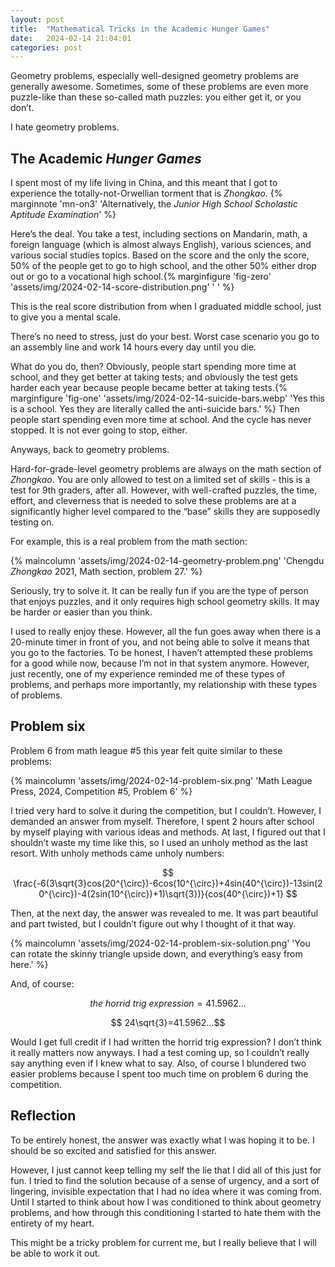 ```yaml
---
layout: post
title:  "Mathematical Tricks in the Academic Hunger Games"
date:   2024-02-14 21:04:01
categories: post
---
```

<!--more-->
Geometry problems, especially well-designed geometry problems are generally awesome. Sometimes, some of these problems are even more puzzle-like than these so-called math puzzles: you either get it, or you don’t.  

I hate geometry problems.  

## The Academic *Hunger Games*  

I spent most of my life living in China, and this meant that I got to experience the totally-not-Orwellian torment that is *Zhongkao*. {% marginnote 'mn-on3' 'Alternatively, the *Junior High School Scholastic Aptitude Examination*' %}    

Here’s the deal. You take a test, including sections on Mandarin, math, a foreign language (which is almost always English), various sciences, and various social studies topics. Based on the score and the only the score, 50% of the people get to go to high school, and the other 50% either drop out or go to a vocational high school.{% marginfigure 'fig-zero' 'assets/img/2024-02-14-score-distribution.png' ' ' %}  

This is the real score distribution from when I graduated middle school, just to give you a mental scale. 

There’s no need to stress, just do your best. Worst case scenario you go to an assembly line and work 14 hours every day until you die.  

What do you do, then? Obviously, people start spending more time at school, and they get better at taking tests; and obviously the test gets harder each year because people became better at taking tests.{% marginfigure 'fig-one' 'assets/img/2024-02-14-suicide-bars.webp' 'Yes this is a school. Yes they are literally called the anti-suicide bars.' %} Then people start spending even more time at school. And the cycle has never stopped. It is not ever going to stop, either.  

Anyways, back to geometry problems. 

Hard-for-grade-level geometry problems are always on the math section of *Zhongkao*. You are only allowed to test on a limited set of skills - this is a test for 9th graders, after all. However, with well-crafted puzzles, the time, effort, and cleverness that is needed to solve these problems are at a significantly higher level compared to the “base” skills they are supposedly testing on.  

For example, this is a real problem from the math section:  

{% maincolumn 'assets/img/2024-02-14-geometry-problem.png' 'Chengdu *Zhongkao* 2021, Math section, problem 27.' %}  

Seriously, try to solve it. It can be really fun if you are the type of person that enjoys puzzles, and it only requires high school geometry skills. It may be harder or easier than you think.  

I used to really enjoy these. However, all the fun goes away when there is a 20-minute timer in front of you, and not being able to solve it means that you go to the factories. To be honest, I haven’t attempted these problems for a good while now, because I’m not in that system anymore. However, just recently, one of my experience reminded me of these types of problems, and perhaps more importantly, my relationship with these types of problems.  

## Problem six  

Problem 6 from math league #5 this year felt quite similar to these problems:  

{% maincolumn 'assets/img/2024-02-14-problem-six.png' 'Math League Press, 2024, Competition #5, Problem 6' %}  

I tried very hard to solve it during the competition, but I couldn’t. However, I demanded an answer from myself. Therefore, I spent 2 hours after school by myself playing with various ideas and methods. At last, I figured out that I shouldn’t waste my time like this, so I used an unholy method as the last resort. With unholy methods came unholy numbers:  

$$ \frac{-6(3\sqrt{3}cos(20^{\circ})-6cos(10^{\circ})+4sin(40^{\circ})-13sin(20^{\circ})-4(2sin(10^{\circ})+1)\sqrt{3})}{cos(40^{\circ})+1} $$  

Then, at the next day, the answer was revealed to me. It was part beautiful and part twisted, but I couldn’t figure out why I thought of it that way.  

{% maincolumn 'assets/img/2024-02-14-problem-six-solution.png' 'You can rotate the skinny triangle upside down, and everything’s easy from here.' %}  

And, of course:  

$$ the\:horrid\:trig\:expression=41.5962...$$  

$$ 24\sqrt{3}=41.5962...$$  

Would I get full credit if I had written the horrid trig expression? I don’t think it really matters now anyways.
I had a test coming up, so I couldn’t really say anything even if I knew what to say. Also, of course I blundered two easier problems because I spent too much time on problem 6 during the competition.  

## Reflection  

To be entirely honest, the answer was exactly what I was hoping it to be. I should be so excited and satisfied for this answer.  

However, I just cannot keep telling my self the lie that I did all of this just for fun. I tried to find the solution because of a sense of urgency, and a sort of lingering, invisible expectation that I had no idea where it was coming from. Until I started to think about how I was conditioned to think about geometry problems, and how through this conditioning I started to hate them with the entirety of my heart.  

This might be a tricky problem for current me, but I really believe that I will be able to work it out.  
